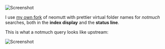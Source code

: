 ![Screenshot](https://user-images.githubusercontent.com/5733531/70292866-2cbc8980-17be-11ea-9007-892523e8c40a.png)

I use [my own
fork](https://github.com/lbrayner/neomutt/tree/description) of neomutt
with prettier virtual folder names for *notmuch* searches, both in the **index
display** and the **status line**.

This is what a notmuch query looks like upstream:

![Screenshot](https://user-images.githubusercontent.com/5733531/70292867-2cbc8980-17be-11ea-934f-4a4508855d3b.png)
